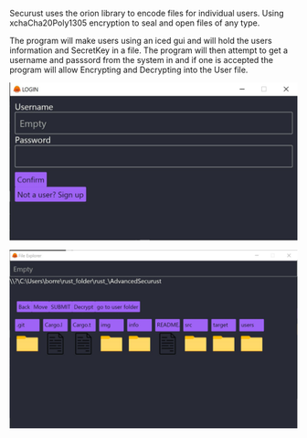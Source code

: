 Securust uses the orion library to encode files for individual users.
Using xchaCha20Poly1305 encryption to seal and open files of any type.


The program will make users using an iced gui and will hold the users information and SecretKey in a file.
The program will then attempt to get a username and passsord from the system in and if one is accepted the
program will allow Encrypting and Decrypting into the User file.

![Alt text](img/LOGIN.JPG?raw=true "Title")


![Alt text](img/FILE.JPG?raw=true "Title")
